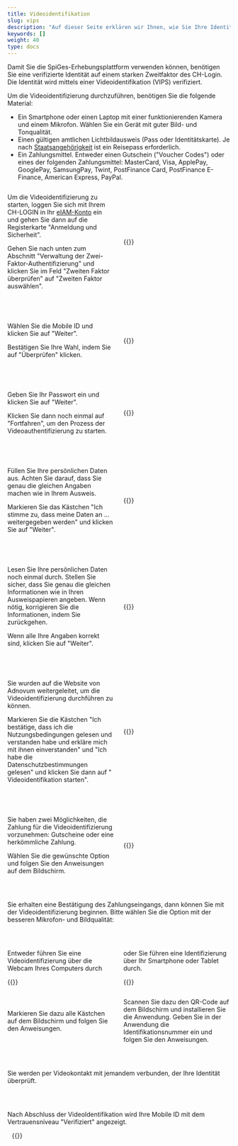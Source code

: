 ```yaml
---
title: Videoidentifikation
slug: vips
description: "Auf dieser Seite erklären wir Ihnen, wie Sie Ihre Identität mit Hilfe der Video-Authentifizierung überprüfen lassen können."
keywords: []
weight: 40
type: docs
---
```


Damit Sie die SpiGes-Erhebungsplattform verwenden können, benötigen Sie eine verifizierte Identität auf einem starken Zweitfaktor des CH-Login. Die Identität wird mittels einer Videoidentifikation (VIPS) verifiziert.

Um die Videoidentifizierung durchzuführen, benötigen Sie die folgende Material: 
- Ein Smartphone oder einen Laptop mit einer funktionierenden Kamera und einem Mikrofon. Wählen Sie ein Gerät mit guter Bild- und Tonqualität.  
- Einen gültigen amtlichen Lichtbildausweis (Pass oder Identitätskarte). Je nach [Staatsangehörigkeit](https://help.eiam.swiss/r/intrumcountryident/intrumcountryident_de.pdf?t=1688707317) ist ein Reisepass erforderlich.
- Ein Zahlungsmittel. Entweder einen Gutschein ("Voucher Codes") oder eines der folgenden Zahlungsmittel: MasterCard, Visa, ApplePay, GooglePay, SamsungPay, Twint, PostFinance Card, PostFinance E-Finance, American Express, PayPal.

<!-- 1ere paire de colonnes -->

<div style="display: flex; justify-content: space-between; align-items: center;">

<div style="flex: 1; padding-right: 10px;">
<!-- First column content goes here -->
<p> Um die Videoidentifizierung zu starten, loggen Sie sich mit Ihrem CH-LOGIN in Ihr <a href="https://www.myaccount-r.eiam.admin.ch/"> eIAM-Konto</a> ein und gehen Sie dann auf die Registerkarte "Anmeldung und Sicherheit". </p>

<p> Gehen Sie nach unten zum Abschnitt "Verwaltung der Zwei-Faktor-Authentifizierung" und klicken Sie im Feld "Zweiten Faktor überprüfen" auf "Zweiten Faktor auswählen". </p>
</div>

<div style="flex: 1; padding-left: 10px;">
<!-- Second column content goes here -->
{{<insertImage image="selection_second_facteur.png" description="Choix connexion" class="bord taille">}}  <!-- Image en français -->
</div>

</div>

&nbsp;

<!-- 2ème paire de colonnes -->

<div style="display: flex; justify-content: space-between; align-items: center;">

<div style="flex: 1; padding-right: 10px;">
<!-- First column content goes here -->
<p> Wählen Sie die Mobile ID und klicken Sie auf "Weiter". </p>

<p> Bestätigen Sie Ihre Wahl, indem Sie auf "Überprüfen" klicken. </p>
</div>

<div style="flex: 1; padding-left: 10px;">
<!-- Second column content goes here -->
{{<insertImage image="selection_mobileid.png" description="Choix connexion" class="bord taille">}}  <!-- Image en français -->
</div>

</div>

&nbsp;

<!-- 3ème paire de colonnes -->

<div style="display: flex; justify-content: space-between; align-items: center;">

<div style="flex: 1; padding-right: 10px;">
<!-- First column content goes here -->
<p> Geben Sie Ihr Passwort ein und klicken Sie auf "Weiter". </p>

<p> Klicken Sie dann noch einmal auf "Fortfahren", um den Prozess der Videoauthentifizierung zu starten. </p>
</div>

<div style="flex: 1; padding-left: 10px;">
<!-- Second column content goes here -->
{{<insertImage image="vips_saisie_mdp.png" description="Choix connexion" class="bord taille">}}  <!-- Image en français -->
</div>

</div>

&nbsp;

<!-- 4ème paire de colonnes -->

<div style="display: flex; justify-content: space-between; align-items: center;">

<div style="flex: 1; padding-right: 10px;">
<!-- First column content goes here -->
<p> Füllen Sie Ihre persönlichen Daten aus. Achten Sie darauf, dass Sie genau die gleichen Angaben machen wie in Ihrem Ausweis. </p>

<p> Markieren Sie das Kästchen "Ich stimme zu, dass meine Daten an ... weitergegeben werden" und klicken Sie auf "Weiter". </p>
</div>

<div style="flex: 1; padding-left: 10px;">
<!-- Second column content goes here -->
{{<insertImage image="saisie_donnees_perso.png" description="Choix connexion" class="bord taille">}}  <!-- Image en français -->
</div>

</div>

&nbsp;

<!-- 5ème paire de colonnes -->

<div style="display: flex; justify-content: space-between; align-items: center;">

<div style="flex: 1; padding-right: 10px;">
<!-- First column content goes here -->
<p> Lesen Sie Ihre persönlichen Daten noch einmal durch. Stellen Sie sicher, dass Sie genau die gleichen Informationen wie in Ihren Ausweispapieren angeben. Wenn nötig, korrigieren Sie die Informationen, indem Sie zurückgehen.</p>

<p> Wenn alle Ihre Angaben korrekt sind, klicken Sie auf "Weiter". </p>
</div>

<div style="flex: 1; padding-left: 10px;">
<!-- Second column content goes here -->
{{<insertImage image="controle_infos.png" description="Choix connexion" class="bord taille">}}  <!-- Image en français -->
</div>

</div>

&nbsp;

<!-- 6ème paire de colonnes -->

<div style="display: flex; justify-content: space-between; align-items: center;">

<div style="flex: 1; padding-right: 10px;">
<!-- First column content goes here -->
<p> Sie wurden auf die Website von Adnovum weitergeleitet, um die Videoidentifizierung durchführen zu können.</p>

<p> Markieren Sie die Kästchen "Ich bestätige, dass ich die Nutzungsbedingungen gelesen und verstanden habe und erkläre mich mit ihnen einverstanden" und "Ich habe die Datenschutzbestimmungen gelesen" und klicken Sie dann auf " Videoidentifikation starten". </p>
</div>

<div style="flex: 1; padding-left: 10px;">
<!-- Second column content goes here -->
{{<insertImage image="condition_adn.png" description="Choix connexion" class="bord taille">}}   <!-- Image en français -->
</div>

</div>

&nbsp;

<!-- 7ème paire de colonnes -->

<div style="display: flex; justify-content: space-between; align-items: center;">

<div style="flex: 1; padding-right: 10px;">
<!-- First column content goes here -->
<p>Sie haben zwei Möglichkeiten, die Zahlung für die Videoidentifizierung vorzunehmen: Gutscheine oder eine herkömmliche Zahlung. </p>

<p> Wählen Sie die gewünschte Option und folgen Sie den Anweisungen auf dem Bildschirm. </p>
</div>

<div style="flex: 1; padding-left: 10px;">
<!-- Second column content goes here -->
{{<insertImage image="paiement_video.png" description="Choix connexion" class="bord taille">}}   <!-- Image en français -->
</div>

</div>

&nbsp;

Sie erhalten eine Bestätigung des Zahlungseingangs, dann können Sie mit der Videoidentifizierung beginnen. Bitte wählen Sie die Option mit der besseren Mikrofon- und Bildqualität:

&nbsp;

<!-- 8ème paire de colonnes -->
<div style="display: flex; justify-content: space-between; align-items: center;">

<div style="flex: 1; padding-right: 10px;">
<!-- First column content goes here -->
<p> Entweder führen Sie eine Videoidentifizierung über die Webcam Ihres Computers durch </p>

<p> {{<insertImage image="choix_ordi.png" description="Choix connexion" class="bord taille">}}</p>   <!-- Image en français -->

</div>

<div style="flex: 1; padding-left: 10px;">
<!-- Second column content goes here -->
<p> oder Sie führen eine Identifizierung über Ihr Smartphone oder Tablet durch. </p>

<p> {{<insertImage image="choix_tel.png" description="Choix connexion" class="bord taille">}} </p>   <!-- Image en français -->
</div>

</div>

<!-- 8ème paire de colonnes bis -->
<div style="display: flex; justify-content: space-between; align-items: center;">

<div style="flex: 1; padding-right: 10px;">
<!-- First column content goes here -->
<p> Markieren Sie dazu alle Kästchen auf dem Bildschirm und folgen Sie den Anweisungen. </p>

</div>

<div style="flex: 1; padding-left: 10px;">
<!-- Second column content goes here -->
<p> Scannen Sie dazu den QR-Code auf dem Bildschirm und installieren Sie die Anwendung. Geben Sie in der Anwendung die Identifikationsnummer ein und folgen Sie den Anweisungen. </p>
</div>

</div>

&nbsp;

Sie werden per Videokontakt mit jemandem verbunden, der Ihre Identität überprüft.

&nbsp;

<!-- 9ème paire de colonnes -->

<div style="display: flex; justify-content: space-between; align-items: center;">

<div style="flex: 1; padding-right: 10px;">
<!-- First column content goes here -->
<p>Nach Abschluss der VideoIdentifikation wird Ihre Mobile ID mit dem Vertrauensniveau "Verifiziert" angezeigt. </p>

<div style="flex: 1; padding-left: 10px;">
<!-- Second column content goes here -->
{{<insertImage image="mobileid_verifie.png" description="Choix connexion" class="bord taille">}}   <!-- Image en français -->
</div>

</div>